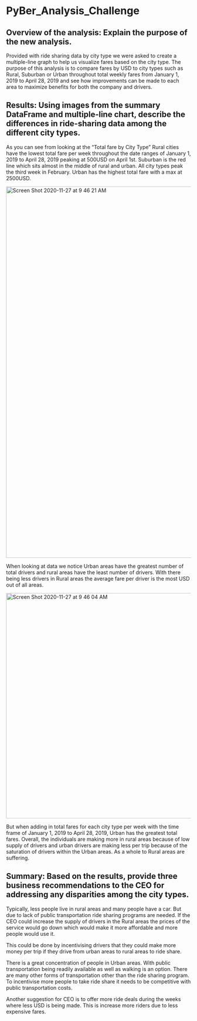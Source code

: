 # PyBer_Analysis_Challenge

## Overview of the analysis: Explain the purpose of the new analysis.
Provided with ride sharing data by city type we were asked to create a multiple-line graph to help us visualize fares based on the city type. The purpose of this analysis is to compare fares by USD to city types such as Rural, Suburban or Urban throughout total weekly fares from January 1, 2019 to April 28, 2019 and see how improvements can be made to each area to maximize benefits for both the company and drivers.

## Results: Using images from the summary DataFrame and multiple-line chart, describe the differences in ride-sharing data among the different city types.

As you can see from looking at the “Total fare by City Type” Rural cities have the lowest total fare per week throughout the date ranges of January 1, 2019 to April 28, 2019 peaking at 500USD on April 1st. Suburban is the red line which sits almost in the middle of rural and urban. All city types peak the third week in February. Urban has the highest total fare with a max at 2500USD.

<img width="1012" alt="Screen Shot 2020-11-27 at 9 46 21 AM" src="https://user-images.githubusercontent.com/72036895/100473054-b97ce900-309a-11eb-92ca-add8dd796949.png">

When looking at data we notice Urban areas have the greatest number of total drivers and rural areas have the least number of drivers. With there being less drivers in Rural areas the average fare per driver is the most USD out of all areas. 

<img width="614" alt="Screen Shot 2020-11-27 at 9 46 04 AM" src="https://user-images.githubusercontent.com/72036895/100472956-7ae72e80-309a-11eb-85aa-0355be5e4528.png">

But when adding in total fares for each city type per week with the time frame of January 1, 2019 to April 28, 2019, Urban has the greatest total fares. Overall, the individuals are making more in rural areas because of low supply of drivers and urban drivers are making less per trip because of the saturation of drivers within the Urban areas. As a whole to Rural areas are suffering.

## Summary: Based on the results, provide three business recommendations to the CEO for addressing any disparities among the city types.

Typically, less people live in rural areas and many people have a car. But due to lack of public transportation ride sharing programs are needed. If the CEO could increase the supply of drivers in the Rural areas the prices of the service would go down which would make it more affordable and more people would use it. 

This could be done by incentivising drivers that they could make more money per trip if they drive from urban areas to rural areas to ride share.

There is a great concentration of people in Urban areas. With public transportation being readily available as well as walking is an option. There are many other forms of transportation other than the ride sharing program. To incentivise more people to take ride share it needs to be competitive with public transportation costs. 

Another suggestion for CEO is to offer more ride deals during the weeks where less USD is being made. This is increase more riders due to less expensive fares.
